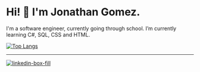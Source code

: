 # Hi! 👋 I'm Jonathan Gomez.

I'm a software engineer, currently going through school. I’m currently learning C#, SQL, CSS and HTML.

[![Top Langs](https://github-readme-stats.vercel.app/api/top-langs/?username=jonathan-f-gomez)](https://github.com/jonathan-f-gomez/github-readme-stats)

*****

[![linkedin-box-fill](https://user-images.githubusercontent.com/77364011/111341579-e3045500-8636-11eb-81fa-15251a293e7e.png)][1]

[1]: https://www.linkedin.com/in/jonathan-f-gomez/

<!--
**jonathan-f-gomez/jonathan-f-gomez** is a ✨ _special_ ✨ repository because its `README.md` (this file) appears on your GitHub profile.

Here are some ideas to get you started:

- 🔭 I’m currently working on ...
- 🌱 I’m currently learning ...
- 👯 I’m looking to collaborate on ...
- 🤔 I’m looking for help with ...
- 💬 Ask me about ...
- 📫 How to reach me: ...
- 😄 Pronouns: ...
- ⚡ Fun fact: ...
-->
